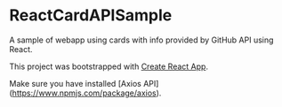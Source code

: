 # ReactCardAPISample
A sample of webapp using cards with info provided by GitHub API using React.

This project was bootstrapped with [Create React App](https://github.com/facebookincubator/create-react-app).

Make sure you have installed [Axios API]
(https://www.npmjs.com/package/axios).

